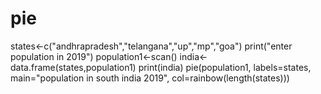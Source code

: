 # pie
states<-c("andhrapradesh","telangana","up","mp","goa")
print("enter population in 2019")
population1<-scan()
india<-data.frame(states,population1)
print(india)
pie(population1,
    labels=states,
    main="population in south india 2019",
    col=rainbow(length(states)))
